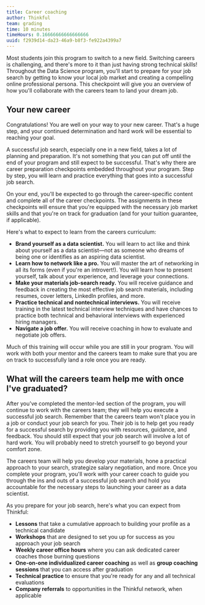 ```yaml
---
title: Career coaching
author: Thinkful
team: grading
time: 10 minutes
timeHours: 0.16666666666666666
uuid: f2939d14-da23-46a9-b8f3-fe922a4399a7
---
```


Most students join this program to switch to a new field. Switching careers is challenging, and there's more to it than just having strong technical skills! Throughout the Data Science program, you'll start to prepare for your job search by getting to know your local job market and creating a compelling online professional persona. This checkpoint will give you an overview of how you'll collaborate with the careers team to land your dream job.

## Your new career

Congratulations! You are well on your way to your new career. That's a huge step, and your continued determination and hard work will be essential to reaching your goal.

A successful job search, especially one in a new field, takes a lot of planning and preparation. It's not something that you can put off until the end of your program and still expect to be successful. That's why there are career preparation checkpoints embedded throughout your program. Step by step, you will learn and practice everything that goes into a successful job search.

On your end, you'll be expected to go through the career-specific content and complete all of the career checkpoints. The assignments in these checkpoints will ensure that you're equipped with the necessary job market skills and that you're on track for graduation (and for your tuition guarantee, if applicable).

Here's what to expect to learn from the careers curriculum:

- **Brand yourself as a data scientist.** You will learn to act like and think about yourself as a data scientist—not as someone who dreams of being one or identifies as an aspiring data scientist.
- **Learn how to network like a pro.** You will master the art of networking in all its forms (even if you're an introvert!). You will learn how to present yourself, talk about your experience, and leverage your connections.
- **Make your materials job-search ready.** You will receive guidance and feedback in creating the most effective job search materials, including resumes, cover letters, LinkedIn profiles, and more.
- **Practice technical and nontechnical interviews.** You will receive training in the latest technical interview techniques and have chances to practice both technical and behavioral interviews with experienced hiring managers.
- **Navigate a job offer.** You will receive coaching in how to evaluate and negotiate job offers.

Much of this training will occur while you are still in your program. You will work with both your mentor and the careers team to make sure that you are on track to successfully land a role once you are ready.

## What will the careers team help me with once I've graduated?

After you've completed the mentor-led section of the program, you will continue to work with the careers team; they will help you execute a successful job search. Remember that the careers team won't place you in a job or conduct your job search for you. Their job is to help get you ready for a successful search by providing you with resources, guidance, and feedback. You should still expect that your job search will involve a lot of hard work. You will probably need to stretch yourself to go beyond your comfort zone.

The careers team will help you develop your materials, hone a practical approach to your search, strategize salary negotiation, and more. Once you complete your program, you'll work with your career coach to guide you through the ins and outs of a successful job search and hold you accountable for the necessary steps to launching your career as a data scientist.

As you prepare for your job search, here's what you can expect from Thinkful:

- **Lessons** that take a cumulative approach to building your profile as a technical candidate
- **Workshops** that are designed to set you up for success as you approach your job search
- **Weekly career office hours** where you can ask dedicated career coaches those burning questions
- **One-on-one individualized career coaching** as well as **group coaching sessions** that you can access after graduation
- **Technical practice** to ensure that you're ready for any and all technical evaluations
- **Company referrals** to opportunities in the Thinkful network, when applicable
